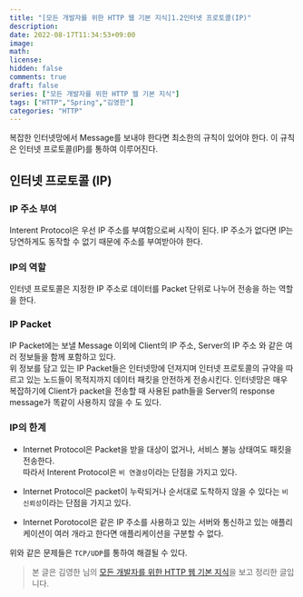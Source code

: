```yaml
---
title: "[모든 개발자를 위한 HTTP 웹 기본 지식]1.2인터넷 프로토콜(IP)"
description: 
date: 2022-08-17T11:34:53+09:00
image: 
math: 
license: 
hidden: false
comments: true
draft: false
series: ["모든 개발자를 위한 HTTP 웹 기본 지식"]
tags: ["HTTP","Spring","김영한"]
categories: "HTTP"
---
```


복잡한 인터넷망에서 Message를 보내야 한다면 최소한의 규칙이 있어야 한다. 이 규칙은 인터넷 프로토콜(IP)를 통하여 이루어진다.

## 인터넷 프로토콜 (IP)

### IP 주소 부여

Interent Protocol은 우선 IP 주소를 부여함으로써 시작이 된다. IP 주소가 없다면 IP는 당연하게도 동작할 수 없기 때문에 주소를 부여받아야 한다.

### IP의 역할

인터넷 프로토콜은 지정한 IP 주소로 데이터를 Packet 단위로 나누어 전송을 하는 역할을 한다.



### IP Packet

IP Packet에는 보낼 Message 이외에 Client의 IP 주소, Server의 IP 주소 와 같은 여러 정보들을 함께 포함하고 있다.  
위 정보를 담고 있는 IP Packet들은 인터넷망에 던져지며 인터넷 프로토콜의 규약을 따르고 있는 노드들이 목적지까지 데이터 패킷을 안전하게 전송시킨다.  인터넷망은 매우 복잡하기에 Client가 packet을 전송할 때 사용된 path들을 Server의 response message가 똑같이 사용하지 않을 수 도 있다.

### IP의 한계

- Internet Protocol은 Packet을 받을 대상이 없거나, 서비스 불능 상태여도 패킷을 전송한다.  
  따라서 Interent Protocol은 `비 연결성`이라는 단점을 가지고 있다.
  
- Internet Protocol은 packet이 누락되거나 순서대로 도착하지 않을 수 있다는 `비 신뢰성`이라는 단점을 가지고 있다.  

- Internet Porotocol은 같은 IP 주소를 사용하고 있는 서버와 통신하고 있는 애플리케이션이 여러 개라고 한다면 애플리케이션을 구분할 수 없다.

위와 같은 문제들은 `TCP/UDP`를 통하여 해결될 수 있다.

> 본 글은 김영한 님의 [모든 개발자를 위한 HTTP 웹 기본 지식](https://www.inflearn.com/course/http-%EC%9B%B9-%EB%84%A4%ED%8A%B8%EC%9B%8C%ED%81%AC/dashboard)을 보고 정리한 글입니다.